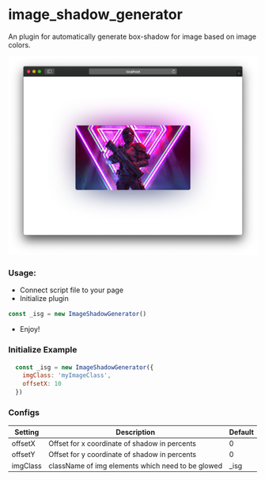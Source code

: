 # image_shadow_generator
An plugin for automatically generate box-shadow for image based on image colors.

![alt text](https://raw.githubusercontent.com/DSlike/image_shadow_generator/master/demo.png "Example image")

### Usage:
 - Connect script file to your page
 - Initialize plugin
 ```javascript  
 const _isg = new ImageShadowGenerator()
 ```
 - Enjoy!

### Initialize Example
```javascript
  const _isg = new ImageShadowGenerator({
    imgClass: 'myImageClass',
    offsetX: 10
  })
```

### Configs

| Setting | Description | Default |
---|---|---|
offsetX| Offset for x coordinate of shadow in percents | 0 |
offsetY| Offset for y coordinate of shadow in percents | 0 |
imgClass | className of img elements which need to be glowed | _isg |
